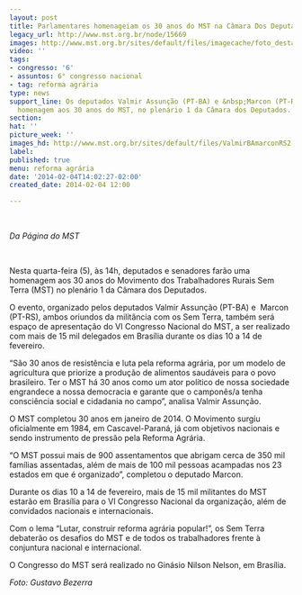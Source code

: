```yaml
---
layout: post
title: Parlamentares homenageiam os 30 anos do MST na Câmara Dos Deputados
legacy_url: http://www.mst.org.br/node/15669
images: http://www.mst.org.br/sites/default/files/imagecache/foto_destaque/ValmirBAmarconRS2.jpg
video: ''
tags:
- congresso: '6'
- assuntos: 6° congresso nacional
- tag: reforma agrária
type: news
support_line: Os deputados Valmir Assunção (PT-BA) e &nbsp;Marcon (PT-RS) farão uma
  homenagem aos 30 anos do MST, no plenário 1 da Câmara dos Deputados.
section: 
hat: ''
picture_week: ''
images_hd: http://www.mst.org.br/sites/default/files/ValmirBAmarconRS2.jpg
label: 
published: true
menu: reforma agrária
date: '2014-02-04T14:02:27-02:00'
created_date: 2014-02-04 12:00

---
```

<p>&nbsp;</p><p><em>Da Página do MST</em></p><p>&nbsp;</p><p>Nesta quarta-feira (5), às 14h, deputados e senadores farão uma homenagem aos 30 anos do Movimento dos Trabalhadores Rurais Sem Terra (MST) no plenário 1 da Câmara dos Deputados.</p><p>O evento, organizado pelos deputados Valmir Assunção (PT-BA) e &nbsp;Marcon (PT-RS), ambos oriundos da militância com os Sem Terra, também será espaço de apresentação do VI Congresso Nacional do MST, a ser realizado com mais de 15 mil delegados em Brasília durante os dias 10 a 14 de fevereiro.</p><p>“São 30 anos de resistência e luta pela reforma agrária, por um modelo de agricultura que priorize a produção de alimentos saudáveis para o povo brasileiro. Ter o MST há 30 anos como um ator político de nossa sociedade engrandece a nossa democracia e garante que o camponês/a tenha consciência social e cidadania no campo”, analisa Valmir Assunção.</p><p>O MST completou 30 anos em janeiro de 2014. O Movimento surgiu oficialmente em 1984, em Cascavel-Paraná, já com objetivos nacionais e sendo instrumento de pressão pela Reforma Agrária.</p><p>“O MST possui mais de 900 assentamentos que abrigam cerca de 350 mil famílias assentadas, além de mais de 100 mil pessoas acampadas nos 23 estados em que é organizado”, completou o deputado Marcon.</p><p>Durante os dias 10 a 14 de fevereiro, mais de 15 mil militantes do MST estarão em Brasília para o VI Congresso Nacional da organização, além de convidados nacionais e internacionais.</p><p>Com o lema “Lutar, construir reforma agrária popular!”, os Sem Terra debaterão os desafios do MST e de todos os trabalhadores frente à conjuntura nacional e internacional.</p><p>O Congresso do MST será realizado no Ginásio Nilson Nelson, em Brasília.</p><p><em>Foto: Gustavo Bezerra</em></p><div>&nbsp;</div>
